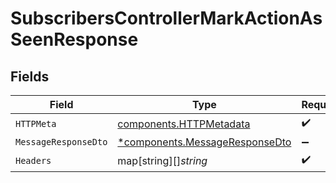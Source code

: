 # SubscribersControllerMarkActionAsSeenResponse


## Fields

| Field                                                                           | Type                                                                            | Required                                                                        | Description                                                                     |
| ------------------------------------------------------------------------------- | ------------------------------------------------------------------------------- | ------------------------------------------------------------------------------- | ------------------------------------------------------------------------------- |
| `HTTPMeta`                                                                      | [components.HTTPMetadata](../../models/components/httpmetadata.md)              | :heavy_check_mark:                                                              | N/A                                                                             |
| `MessageResponseDto`                                                            | [*components.MessageResponseDto](../../models/components/messageresponsedto.md) | :heavy_minus_sign:                                                              | Created                                                                         |
| `Headers`                                                                       | map[string][]*string*                                                           | :heavy_check_mark:                                                              | N/A                                                                             |